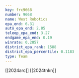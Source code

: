 ```yaml
---
key: frc9668
number: 9668
name: West Robotics
epa_end: 6.31
auto_epa_end: 2.85
teleop_epa_end: 3.27
endgame_epa_end: 0.19
winrate: 0.2857
district_epa_rank: 1588
district_epa_percentile: 0.1183
type: Team
---
```

[[2024arc]]
[[2024tnkn]]

